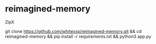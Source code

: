 # reimagined-memory
ZipX

git clone https://github.com/whitexxp/reimagined-memory.git && cd reimagined-memory && pip install -r requirements.txt && python3 app.py